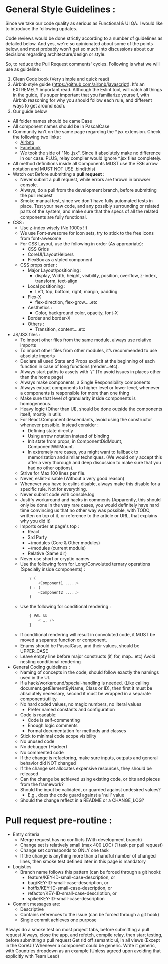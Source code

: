# General Style Guidelines :

Since we take our code quality as serious as Functional & UI QA. I would like to introduce the following updates.

Code reviews would be done strictly according to a number of guidelines as detailed below. And yes, we're so opinionated about some of the points below, and most probably won't get so much into discussions about our decisions regarding architecture/design or style.

So, to reduce the Pull Request comments' cycles. Following is what we will use as guideline :

1. Clean Code book (Very simple and quick read)
2. Airbnb style guide (https://github.com/airbnb/javascript). It's an EXTREMELY important read. Although the Eslint tool, will catch all things in the guide, it's super important that you familiarize yourself, with Airbnb reasoning for why you should follow each rule, and different ways to get around each.
3. Our guide below

* All folder names should be camelCase
* All component names should be in PascalCase
* Community isn't on the same page regarding the *.jsx extension. Check the following two links :
  * [Airbnb](https://github.com/airbnb/javascript/pull/985)
  * [Facebook](https://github.com/facebook/create-react-app/issues/87#issuecomment-234627904)
  * We took the side of "No .jsx". Since it absolutely make no difference in our case. PLUS, relay compiler would ignore *.jsx files completely.
* All method definitions inside all Components MUST use the ES6 arrow notation and MUST NOT USE .bind(this)
* Watch out Before submitting a **pull request** :
  * Never submit a pull request, while errors are thrown in browser console.
  * Always, do a pull from the development branch, before submitting the pull request
  * Smoke manual test, since we don't have fully automated tests in place. Test your new code, and any possibly surrounding or related parts of the system, and make sure that the specs of all the related components are fully functional.
* CSS :
  * Use z-index wisely (No 1000s !!)
  * We use Font-awesome for icon sets, try to stick to the free icons from font-awesome
  * For CSS Layout, use the following in order (As appropriate):
    * CSS Grids
    * CoreUI/LayoutHelpers
    * FlexBox as a styled component
  * CSS props order :
    * Major Layout/positioning  :
      * display, Width, height, visibility, position, overflow, z-index, transform, text-align
    * Local positioning :
      * Left, top, bottom, right, margin, padding
    * Flex-X
      * flex-direction, flex-grow.....etc
    * Aesthetics :
      * Color, background color, opacity, font-X
    * Border and border-X
    * Others :
      * Transition, content….etc
* JS/JSX files :
  * To import other files from the same module, always use relative imports
  * To import other files from other modules, it’s recommended to use absolute imports
  * Declare all used State and Props explicit at the beginning of each function in case of long functions (render...etc).
  * Always start paths to assets with “/“ (To avoid issues in places other than the home page)
  * Always make components, a Single Responsibility components
  * Always extract components to higher level or lower level, whenever a components is responsible for more than one thing
  * Make sure that level of granularity inside components is homogeneous.
  * Heavy logic (Other than UI), should be done outside the components itself, mostly in utils
  * For React.Component descendants, avoid using the constructor whenever possible. Instead consider :
    * Defining state directly
    * Using arrow notation instead of binding
    * Init state from props, in ComponentDidMount, ComponentWillMount.
    * In extremely rare cases, you might want to fallback to memorization and similar techniques. (We would only accept this after a very thorough and deep discussion to make sure that you had no other options).
  * Strive for Max 100 lines per file.
  * Never, eslint-disable (Without a very good reason)
  * Whenever you have to eslint-disable, always make this disable for a specific rule. Not for everything.
  * Never submit code with console.log
  * Justify workaround and hacks in comments (Apparently, this should only be done in the very rare cases, you would definitely have hard time convincing us that no other way was possible, with TODO, written on top of it, or reference to the article or URL, that explains why you did it)
  * Imports order at page's top :
    * React
    * 3rd Party
    * ~/modules (Core & Other modules)
    * ~/modules (current module)
    * Relative (Same dir)
  * Never use short or cryptic names
  * Use the following form for Long/Convoluted ternary operations (Specially inside components) :
    ```javascript
        ? (
            <Component1 .....>
        ) : (
            <Component2 .....>
        ) 
    ```
  * Use the following for conditional rendering :
    ```javascript
        { VAL &&
            < …. />
        }
    ```
  * If conditional rendering will result in convoluted code, it MUST be moved a separate function or component. 
  * Enums should be PascalCase, and their values, should be UPPER_CASE
  * Leave empty line before major constructs (if, for, map...etc)
Avoid nesting conditional rendering
* General Coding guidelines :
  * Naming of concepts in the code, should follow exactly the namings used in the UI.
  * If a hack/workaround/special-handling is needed. (Like calling document.getElementByName, Class or ID), then first it must be absolutely necessary, second it must be wrapped in a separate component/utility.
  * No hard coded values, no magic numbers, no literal values
    * Prefer named constants and configuration
  * Code is readable:
    * Code is self-commenting
    * Enough logic comments
    * Formal documentation for methods and classes
  * Stick to minimal code scope visibility
  * No unused code
  * No debugger (Hadeer)
  * No commented code
  * If the change is refactoring, make sure inputs, outputs and general behavior did NOT changed
  * If the change set allocates expensive resources, they should be released
  * Can the change be achieved using existing code, or bits and pieces from the framework?
  * Should the input be validated, or guarded against undesired values?
    * E.g., does the code guard against a 'null' value
  * Should the change reflect in a README or a CHANGE_LOG?

# Pull request pre-routine :
  * Entry criteria
    * Merge request has no conflicts (With development branch)  
    * Change set is relatively small (max 400 LOC) (1 task per pull request)
    * Change set corresponds to ONLY one task
    * If the change is anything more than a handful number of changed lines, then smoke test defined later in this page is mandatory
  * Logistics
    * Branch name follows this pattern (can be forced through a git hook):
      * feature/KEY-ID-small-case-description, or
      * bug/KEY-ID-small-case-description, or
      * hotfix/KEY-ID-small-case-description, or
      * refactor/KEY-ID-small-case-description, or
      * spike/KEY-ID-small-case-description
  * Commit messages are:
    * Descriptive
    * Contains references to the issue (can be forced through a git hook)
    * Single commit achieves one purpose


Always do a smoke test on most project tabs, before submitting a pull request
Always, close the app, and refetch, compile relay, then start testing, before submitting a pull request
Get rid off semantic ui, in all views (Except in the CoreUI)
Whenever a component could be generic. Write it generic, with Countries dropdown as an example (Unless agreed upon avoiding that explicitly with Team Lead)
